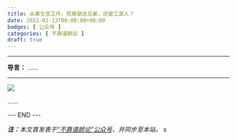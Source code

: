 ```yaml
---
title: 从事生信工作，究竟是远见者，还是工具人？
date: 2022-01-13T00:00:00+08:00
badges: [ 公众号 ]
categories: [ 不靠谱颜论 ]
draft: true
---
```


---

**导言：** ……

---

<img src="/images/2020-06-29/code.png" style="max-width:300px"/>

……

<div class="p-5 text-center">--- END ---</div>

<i><b>注：</b>本文首发表于[“不靠谱颜论”公众号](https://mp.weixin.qq.com/s/xxx)，并同步至本站。</i>
s
